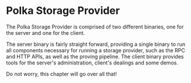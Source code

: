 # Polka Storage Provider

The Polka Storage Provider is comprised of two different binaries, one for the server and one for the client.

The server binary is fairly straight forward, providing a single binary to run all components necessary for running a storage provider,
such as the RPC and HTTP APIs, as well as the proving pipeline.
The client binary provides tools for the server's administration, client's dealings and some demos.

Do not worry, this chapter will go over all that!
